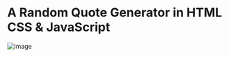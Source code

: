 # A Random Quote Generator in HTML CSS & JavaScript

![image](https://github.com/Abhi865625/Quote-Generator/assets/93569162/a9a45e26-732e-4ba6-8434-14b7bfa3b0ff)
